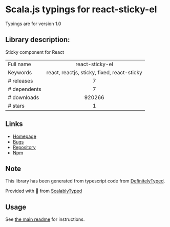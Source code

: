 
# Scala.js typings for react-sticky-el

Typings are for version 1.0

## Library description:
Sticky component for React

|                    |                 |
| ------------------ | :-------------: |
| Full name          | react-sticky-el |
| Keywords           | react, reactjs, sticky, fixed, react-sticky |
| # releases         | 7 |
| # dependents       | 7 |
| # downloads        | 920266 |
| # stars            | 1 |

## Links
- [Homepage](https://github.com/gm0t/react-sticky-el#readme)
- [Bugs](https://github.com/gm0t/react-sticky-el/issues)
- [Repository](https://github.com/gm0t/react-sticky-el)
- [Npm](https://www.npmjs.com/package/react-sticky-el)
    


## Note
This library has been generated from typescript code from [DefinitelyTyped](https://definitelytyped.org).

Provided with :purple_heart: from [ScalablyTyped](https://github.com/oyvindberg/ScalablyTyped)

## Usage
See [the main readme](../../readme.md) for instructions.


